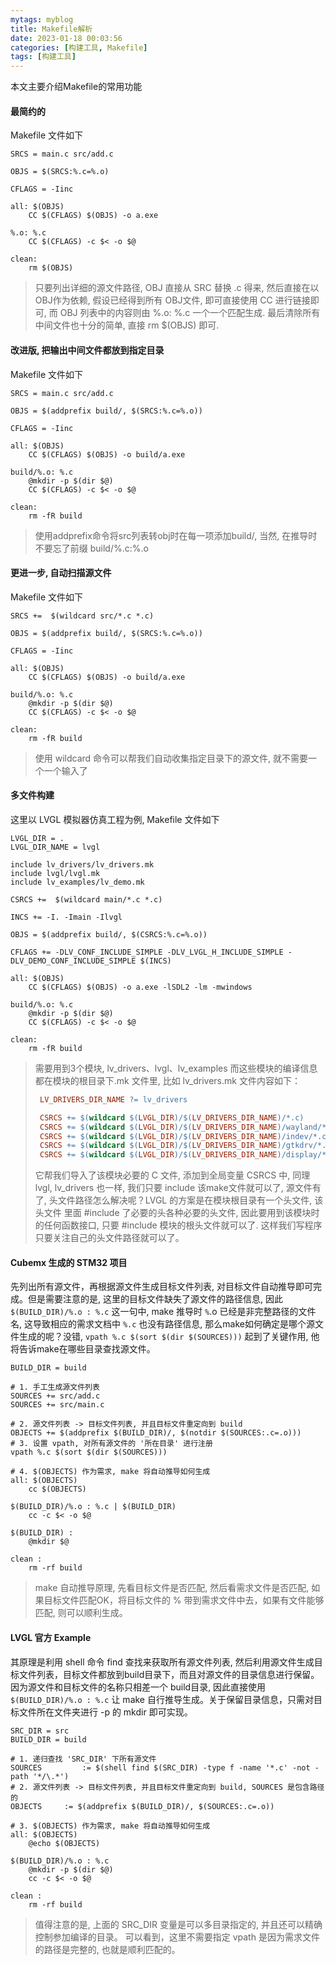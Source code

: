 ```yaml
---
mytags: myblog
title: Makefile解析
date: 2023-01-18 00:03:56
categories: [构建工具, Makefile]
tags: [构建工具]
---
```


本文主要介绍Makefile的常用功能
<!-- more -->

#### 最简约的
Makefile 文件如下
```
SRCS = main.c src/add.c

OBJS = $(SRCS:%.c=%.o)

CFLAGS = -Iinc

all: $(OBJS)
	CC $(CFLAGS) $(OBJS) -o a.exe

%.o: %.c
	CC $(CFLAGS) -c $< -o $@ 

clean:
	rm $(OBJS)
```

> 只要列出详细的源文件路径, OBJ 直接从 SRC 替换 .c 得来, 然后直接在以OBJ作为依赖, 假设已经得到所有 OBJ文件, 即可直接使用 CC 进行链接即可, 而 OBJ 列表中的内容则由 %.o: %.c 一个一个匹配生成. 最后清除所有中间文件也十分的简单, 直接 rm $(OBJS) 即可.



#### 改进版, 把输出中间文件都放到指定目录
Makefile 文件如下
```
SRCS = main.c src/add.c

OBJS = $(addprefix build/, $(SRCS:%.c=%.o))

CFLAGS = -Iinc

all: $(OBJS)
	CC $(CFLAGS) $(OBJS) -o build/a.exe

build/%.o: %.c
	@mkdir -p $(dir $@)
	CC $(CFLAGS) -c $< -o $@ 

clean:
	rm -fR build
```

> 使用addprefix命令将src列表转obj时在每一项添加build/, 当然, 在推导时不要忘了前缀 build/%.c:%.o

#### 更进一步, 自动扫描源文件
Makefile 文件如下
```
SRCS +=  $(wildcard src/*.c *.c)

OBJS = $(addprefix build/, $(SRCS:%.c=%.o))

CFLAGS = -Iinc

all: $(OBJS)
	CC $(CFLAGS) $(OBJS) -o build/a.exe

build/%.o: %.c
	@mkdir -p $(dir $@)
	CC $(CFLAGS) -c $< -o $@ 

clean:
	rm -fR build
```

> 使用 wildcard 命令可以帮我们自动收集指定目录下的源文件, 就不需要一个一个输入了

#### 多文件构建
这里以 LVGL 模拟器仿真工程为例, Makefile 文件如下
```
LVGL_DIR = .
LVGL_DIR_NAME = lvgl

include lv_drivers/lv_drivers.mk
include lvgl/lvgl.mk
include lv_examples/lv_demo.mk

CSRCS +=  $(wildcard main/*.c *.c)

INCS += -I. -Imain -Ilvgl 

OBJS = $(addprefix build/, $(CSRCS:%.c=%.o))

CFLAGS += -DLV_CONF_INCLUDE_SIMPLE -DLV_LVGL_H_INCLUDE_SIMPLE -DLV_DEMO_CONF_INCLUDE_SIMPLE $(INCS)

all: $(OBJS)
	CC $(CFLAGS) $(OBJS) -o a.exe -lSDL2 -lm -mwindows

build/%.o: %.c
	@mkdir -p $(dir $@)
	CC $(CFLAGS) -c $< -o $@ 

clean:
	rm -fR build
```
> 需要用到3个模块, lv_drivers、lvgl、lv_examples 而这些模块的编译信息都在模块的根目录下.mk 文件里, 比如 lv_drivers.mk 文件内容如下：
> ```makefile
>  LV_DRIVERS_DIR_NAME ?= lv_drivers
> 
>  CSRCS += $(wildcard $(LVGL_DIR)/$(LV_DRIVERS_DIR_NAME)/*.c)
>  CSRCS += $(wildcard $(LVGL_DIR)/$(LV_DRIVERS_DIR_NAME)/wayland/*.c)
>  CSRCS += $(wildcard $(LVGL_DIR)/$(LV_DRIVERS_DIR_NAME)/indev/*.c)
>  CSRCS += $(wildcard $(LVGL_DIR)/$(LV_DRIVERS_DIR_NAME)/gtkdrv/*.c)
>  CSRCS += $(wildcard $(LVGL_DIR)/$(LV_DRIVERS_DIR_NAME)/display/*.c)
> ```
> 它帮我们导入了该模块必要的 C 文件, 添加到全局变量 CSRCS 中, 同理 lvgl, lv_drivers 也一样, 我们只要 include 该make文件就可以了, 源文件有了, 头文件路径怎么解决呢？LVGL 的方案是在模块根目录有一个头文件, 该头文件 里面 #include 了必要的头各种必要的头文件, 因此要用到该模块时的任何函数接口, 只要 #include 模块的根头文件就可以了.  这样我们写程序只要关注自己的头文件路径就可以了。

#### Cubemx 生成的 STM32 项目
先列出所有源文件，再根据源文件生成目标文件列表, 对目标文件自动推导即可完成。但是需要注意的是, 这里的目标文件缺失了源文件的路径信息, 因此 `$(BUILD_DIR)/%.o : %.c` 这一句中, make 推导时 `%`.o 已经是非完整路径的文件名, 这导致相应的需求文档中 `%.c` 也没有路径信息, 那么make如何确定是哪个源文件生成的呢？没错, `vpath %.c $(sort $(dir $(SOURCES)))`  起到了关键作用, 他将告诉make在哪些目录查找源文件。
```
BUILD_DIR = build

# 1. 手工生成源文件列表
SOURCES += src/add.c
SOURCES += src/main.c

# 2. 源文件列表 -> 目标文件列表, 并且目标文件重定向到 build 
OBJECTS += $(addprefix $(BUILD_DIR)/, $(notdir $(SOURCES:.c=.o)))
# 3. 设置 vpath, 对所有源文件的 '所在目录' 进行注册
vpath %.c $(sort $(dir $(SOURCES)))

# 4. $(OBJECTS) 作为需求, make 将自动推导如何生成
all: $(OBJECTS)
	cc $(OBJECTS)

$(BUILD_DIR)/%.o : %.c | $(BUILD_DIR)
	cc -c $< -o $@ 

$(BUILD_DIR) :
	@mkdir $@

clean :
	rm -rf build
```
> make 自动推导原理, 先看目标文件是否匹配, 然后看需求文件是否匹配, 如果目标文件匹配OK，将目标文件的 % 带到需求文件中去，如果有文件能够匹配, 则可以顺利生成。

#### LVGL 官方 Example 
其原理是利用 shell 命令 find 查找来获取所有源文件列表, 然后利用源文件生成目标文件列表，目标文件都放到build目录下，而且对源文件的目录信息进行保留。因为源文件和目标文件的名称只相差一个 build目录, 因此直接使用 `$(BUILD_DIR)/%.o : %.c` 让 make 自行推导生成。关于保留目录信息，只需对目标文件所在文件夹进行 -p 的 mkdir 即可实现。
```
SRC_DIR = src
BUILD_DIR = build

# 1. 递归查找 'SRC_DIR' 下所有源文件
SOURCES 		:= $(shell find $(SRC_DIR) -type f -name '*.c' -not -path '*/\.*')
# 2. 源文件列表 -> 目标文件列表, 并且目标文件重定向到 build, SOURCES 是包含路径的
OBJECTS    	:= $(addprefix $(BUILD_DIR)/, $(SOURCES:.c=.o))

# 3. $(OBJECTS) 作为需求, make 将自动推导如何生成
all: $(OBJECTS)
	@echo $(OBJECTS)

$(BUILD_DIR)/%.o : %.c
	@mkdir -p $(dir $@)
	cc -c $< -o $@ 

clean :
	rm -rf build
```
> 值得注意的是, 上面的 SRC_DIR 变量是可以多目录指定的, 并且还可以精确控制参加编译的目录。
> 可以看到，这里不需要指定 vpath 是因为需求文件的路径是完整的, 也就是顺利匹配的。